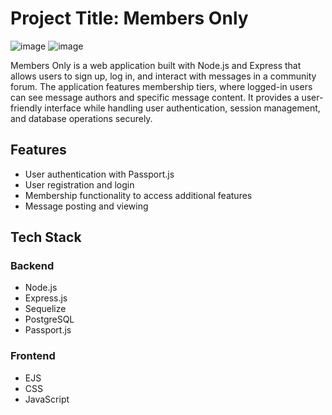 # Project Title: Members Only
![image](https://github.com/user-attachments/assets/7d7ab2e4-b031-4a25-80ab-82fe29ca3fb3)
![image](https://github.com/user-attachments/assets/0b61585d-7d8b-4701-9bfb-26f0d582e8de)

Members Only is a web application built with Node.js and Express that allows users to sign up, log in, and interact with messages in a community forum. 
The application features membership tiers, where logged-in users can see message authors and specific message content. It provides a user-friendly interface while handling user authentication, session management, and database operations securely.
## Features
  - User authentication with Passport.js
  - User registration and login
  - Membership functionality to access additional features
  - Message posting and viewing
## Tech Stack
### Backend
  - Node.js
  - Express.js
  - Sequelize
  - PostgreSQL
  - Passport.js


### Frontend
  - EJS
  - CSS
  - JavaScript
